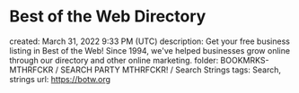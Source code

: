 # Best of the Web Directory

created: March 31, 2022 9:33 PM (UTC)
description: Get your free business listing in Best of the Web! Since 1994, we\'ve helped businesses grow online through our directory and other online marketing.
folder: BOOKMRKS-MTHRFCKR / SEARCH PARTY MTHRFCKR! / Search Strings
tags: Search, strings
url: https://botw.org